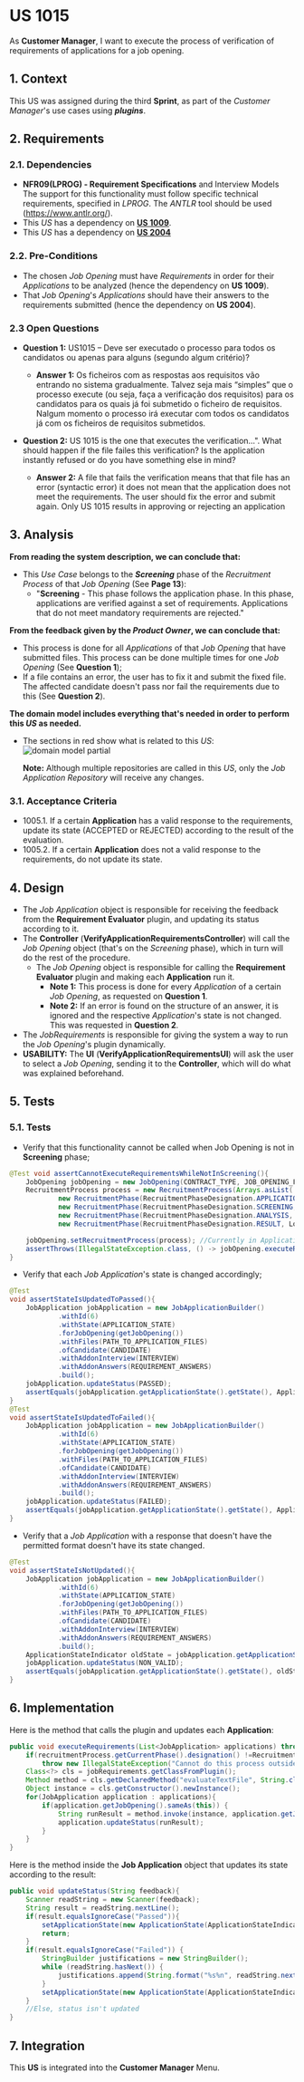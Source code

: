 # US 1015

As **Customer Manager**, I want to execute the process of verification of requirements of applications for a job opening.

## 1. Context

This US was assigned during the third **Sprint**, as part of the *Customer Manager*'s use cases using ***plugins***.

## 2. Requirements
### 2.1. Dependencies

*  **NFR09(LPROG) - Requirement Specifications** and Interview Models The support
   for this functionality must follow specific technical requirements, specified in *LPROG*.
   The *ANTLR* tool should be used (https://www.antlr.org/).
* This *US* has a dependency on [**US 1009**](../../sprintB/us_1009/readme.md).
* This *US* has a dependency on [**US 2004**](../us_2004/readme.md)

### 2.2. Pre-Conditions

* The chosen *Job Opening* must have *Requirements* in order for their *Applications* to be analyzed (hence the dependency on **US 1009**).
* That *Job Opening*'s *Applications* should have their answers to the requirements submitted (hence the dependency on **US 2004**).

### 2.3 Open Questions

* **Question 1:** US1015 – Deve ser executado o processo para todos os candidatos ou apenas para alguns (segundo algum critério)?
    * **Answer 1:** Os ficheiros com as respostas aos requisitos vão entrando no sistema gradualmente. Talvez seja mais “simples” que o processo execute (ou seja, faça a verificação dos requisitos) para os candidatos para os quais já foi submetido o ficheiro de requisitos. Nalgum momento o processo irá executar com todos os candidatos já com os ficheiros de requisitos submetidos.
  

* **Question 2:** US 1015 is the one that executes the verification...". What should happen if the file failes this verification? Is the application instantly refused or do you have something else in mind?
  *  **Answer 2:** A file that fails the verification means that that file has an error (syntactic error) it does not mean that the application does not meet the requirements. The user should fix the error and submit again. Only US 1015 results in approving or rejecting an application
  
## 3. Analysis

**From reading the system description, we can conclude that:**
* This *Use Case* belongs to the ***Screening*** phase of the *Recruitment Process* of that *Job Opening* (See **Page 13**):
  * "**Screening** - This phase follows the application phase. In this phase, applications are verified against a set of requirements. Applications that do not meet mandatory requirements are rejected."

**From the feedback given by the *Product Owner*, we can conclude that:**
* This process is done for all *Applications* of that *Job Opening* that have submitted files. This process can be done multiple times for one *Job Opening* (See **Question 1**);
* If a file contains an error, the user has to fix it and submit the fixed file. The affected candidate doesn't pass nor fail the requirements due to this (See **Question 2**).


**The domain model includes everything that's needed in order to perform this *US* as needed.**
* The sections in red show what is related to this *US*:
  ![domain model partial](image_files/domain_model_partial.png)

    **Note:** Although multiple repositories are called in this *US*, only the *Job Application Repository* will receive any changes.

### 3.1. Acceptance Criteria

* 1005.1. If a certain **Application** has a valid response to the requirements, update its state (ACCEPTED or REJECTED) according to the result of the evaluation.
* 1005.2. If a certain **Application** does not a valid response to the requirements, do not update its state.

## 4. Design

* The *Job Application* object is responsible for receiving the feedback from the **Requirement Evaluator** plugin, and updating its status according to it.
* The **Controller** (**VerifyApplicationRequirementsController**) will call the *Job Opening* object (that's on the *Screening* phase), which in turn will do the rest of the procedure.
  * The *Job Opening* object is responsible for calling the **Requirement Evaluator** plugin and making each **Application** run it.
    * **Note 1:** This process is done for every *Application* of a certain *Job Opening*, as requested on **Question 1**.
    * **Note 2:** If an error is found on the structure of an answer, it is ignored and the respective *Application*'s state is not changed. This was requested in **Question 2**.
* The *JobRequirements* is responsible for giving the system a way to run the *Job Opening*'s plugin dynamically.    
* **USABILITY:** The **UI** (**VerifyApplicationRequirementsUI**) will ask the user to select a *Job Opening*, sending it to the **Controller**, which will do what was explained beforehand.

## 5. Tests

### 5.1. Tests

* Verify that this functionality cannot be called when Job Opening is not in **Screening** phase;

```java 
@Test void assertCannotExecuteRequirementsWhileNotInScreening(){
    JobOpening jobOpening = new JobOpening(CONTRACT_TYPE, JOB_OPENING_FUNCTION, JOB_OPENING_MODE, JOB_OPENING_ADDRESS, CUSTOMER, VACANCIES, ACTIVE_SINCE, 1L);
    RecruitmentProcess process = new RecruitmentProcess(Arrays.asList(
            new RecruitmentPhase(RecruitmentPhaseDesignation.APPLICATION, LocalDate.of(2024, 4,4), LocalDate.of(2024,4,5)),
            new RecruitmentPhase(RecruitmentPhaseDesignation.SCREENING, LocalDate.of(2024, 4,6), LocalDate.of(2024,4,7)),
            new RecruitmentPhase(RecruitmentPhaseDesignation.ANALYSIS, LocalDate.of(2024, 4,8), LocalDate.of(2024,4,9)),
            new RecruitmentPhase(RecruitmentPhaseDesignation.RESULT, LocalDate.of(2024, 4,10), LocalDate.of(2024,4,11))));

    jobOpening.setRecruitmentProcess(process); //Currently in Application phase
    assertThrows(IllegalStateException.class, () -> jobOpening.executeRequirements(new ArrayList<>()));
}
```

* Verify that each *Job Application*'s state is changed accordingly;

```java 
@Test
void assertStateIsUpdatedToPassed(){
    JobApplication jobApplication = new JobApplicationBuilder()
            .withId(6)
            .withState(APPLICATION_STATE)
            .forJobOpening(getJobOpening())
            .withFiles(PATH_TO_APPLICATION_FILES)
            .ofCandidate(CANDIDATE)
            .withAddonInterview(INTERVIEW)
            .withAddonAnswers(REQUIREMENT_ANSWERS)
            .build();
    jobApplication.updateStatus(PASSED);
    assertEquals(jobApplication.getApplicationState().getState(), ApplicationStateIndicator.ACCEPTED);
}
@Test
void assertStateIsUpdatedToFailed(){
    JobApplication jobApplication = new JobApplicationBuilder()
            .withId(6)
            .withState(APPLICATION_STATE)
            .forJobOpening(getJobOpening())
            .withFiles(PATH_TO_APPLICATION_FILES)
            .ofCandidate(CANDIDATE)
            .withAddonInterview(INTERVIEW)
            .withAddonAnswers(REQUIREMENT_ANSWERS)
            .build();
    jobApplication.updateStatus(FAILED);
    assertEquals(jobApplication.getApplicationState().getState(), ApplicationStateIndicator.REJECTED);
}
```

* Verify that a *Job Application* with a response that doesn't have the permitted format doesn't have its state changed.

```java 
@Test
void assertStateIsNotUpdated(){
    JobApplication jobApplication = new JobApplicationBuilder()
            .withId(6)
            .withState(APPLICATION_STATE)
            .forJobOpening(getJobOpening())
            .withFiles(PATH_TO_APPLICATION_FILES)
            .ofCandidate(CANDIDATE)
            .withAddonInterview(INTERVIEW)
            .withAddonAnswers(REQUIREMENT_ANSWERS)
            .build();
    ApplicationStateIndicator oldState = jobApplication.getApplicationState().getState();
    jobApplication.updateStatus(NON_VALID);
    assertEquals(jobApplication.getApplicationState().getState(), oldState);
}
```

## 6. Implementation

Here is the method that calls the plugin and updates each **Application**:

```java 
public void executeRequirements(List<JobApplication> applications) throws MalformedURLException, URISyntaxException, ClassNotFoundException, NoSuchMethodException, InvocationTargetException, InstantiationException, IllegalAccessException {
    if(recruitmentProcess.getCurrentPhase().designation() !=RecruitmentPhaseDesignation.SCREENING)
        throw new IllegalStateException("Cannot do this process outside of Screening phase");
    Class<?> cls = jobRequirements.getClassFromPlugin();
    Method method = cls.getDeclaredMethod("evaluateTextFile", String.class);
    Object instance = cls.getConstructor().newInstance();
    for(JobApplication application : applications){
        if(application.getJobOpening().sameAs(this)) {
            String runResult = method.invoke(instance, application.getJobRequirementsAnswers()).toString();
            application.updateStatus(runResult);
        }
    }
}
```

Here is the method inside the **Job Application** object that updates its state according to the result:

```java 
public void updateStatus(String feedback){
    Scanner readString = new Scanner(feedback);
    String result = readString.nextLine();
    if(result.equalsIgnoreCase("Passed")){
        setApplicationState(new ApplicationState(ApplicationStateIndicator.ACCEPTED, null));
        return;
    }
    if(result.equalsIgnoreCase("Failed")) {
        StringBuilder justifications = new StringBuilder();
        while (readString.hasNext()) {
            justifications.append(String.format("%s%n", readString.nextLine()));
        }
        setApplicationState(new ApplicationState(ApplicationStateIndicator.REJECTED, justifications.toString()));
    }
    //Else, status isn't updated
}
```

## 7. Integration

This **US** is integrated into the **Customer Manager** Menu.
